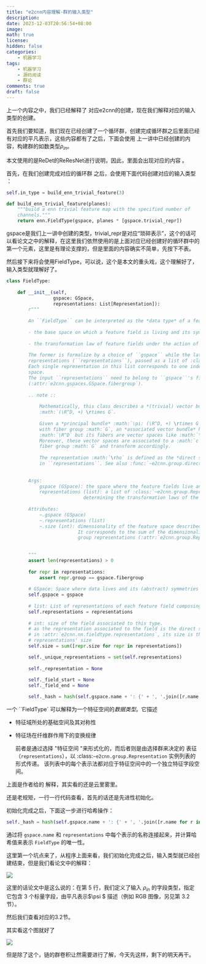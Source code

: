 ```yaml
---
title: "e2cnn内容理解-群的输入类型"
description: 
date: 2023-12-03T20:56:54+08:00
image: 
math: true
license: 
hidden: false
categories:
    - 机器学习
tags:
    - 机器学习
    - 源码阅读
    - 群论
comments: true
draft: false
---
```


上一个内容之中，我们已经解释了 对应e2cnn的创建，现在我们解释对应的输入类型的创建。

首先我们要知道，我们现在已经创建了一个循环群，创建完成循环群之后里面已经有对应的平凡表示，这些内容都有了之后，下面会使用 上一讲中已经创建的内容，构建群的如数类型$\rho_{in}$。

本文使用的是ReDet的ReResNet进行说明，因此，里面会出现对应的内容 。

首先，在我们创建完成对应的循环群 之后，会使用下面代码创建对应的输入类型 ：

```python
self.in_type = build_enn_trivial_feature(3)

def build_enn_trivial_feature(planes):
    """build a enn trivial feature map with the specified number of
    channels."""
    return enn.FieldType(gspace, planes * [gspace.trivial_repr])
```

gspace是我们上一讲中创建的类型，trivial_repr是对应“琐碎表示”，这个的话可以看论文之中的解释，在这里我们依然使用的是上面对应已经创建好的循环群中的第一个元素，这里是有理论支撑的，但是里面的内容确实不简单，先按下不表。

然后接下来将会使用FieldType，可以说，这个是本文的重头戏，这个理解好了，输入类型就理解好了。

```python
class FieldType:
    
    def __init__(self,
                 gspace: GSpace,
                 representations: List[Representation]):
        r"""
        
        An ``FieldType`` can be interpreted as the *data type* of a feature space. It describes:
        
        - the base space on which a feature field is living and its symmetries considered
        
        - the transformation law of feature fields under the action of the fiber group
        
        The former is formalize by a choice of ``gspace`` while the latter is determined by a choice of group
        representations (``representations``), passed as a list of :class:`~e2cnn.group.Representation` instances.
        Each single representation in this list corresponds to one independent feature field contained in the feature
        space.
        The input ``representations`` need to belong to ``gspace``'s fiber group
        (:attr:`e2cnn.gspaces.GSpace.fibergroup`).
        
        .. note ::
            
            Mathematically, this class describes a *(trivial) vector bundle*, *associated* to the symmetry group
            :math:`(\R^D, +) \rtimes G`.
            
            Given a *principal bundle* :math:`\pi: (\R^D, +) \rtimes G \to \R^D, tg \mapsto tG`
            with fiber group :math:`G`, an *associated vector bundle* has the same base space
            :math:`\R^D` but its fibers are vector spaces like :math:`\mathbb{R}^c`.
            Moreover, these vector spaces are associated to a :math:`c`-dimensional representation :math:`\rho` of the
            fiber group :math:`G` and transform accordingly.
            
            The representation :math:`\rho` is defined as the *direct sum* of the representations :math:`\{\rho_i\}_i`
            in ``representations``. See also :func:`~e2cnn.group.directsum`.
            
        
        Args:
            gspace (GSpace): the space where the feature fields live and its symmetries
            representations (list): a list of :class:`~e2cnn.group.Representation` s of the ``gspace``'s fiber group,
                            determining the transformation laws of the feature fields
        
        Attributes:
            ~.gspace (GSpace)
            ~.representations (list)
            ~.size (int): dimensionality of the feature space described by the :class:`~e2cnn.nn.FieldType`.
                          It corresponds to the sum of the dimensionalities of the individual feature fields or
                          group representations (:attr:`e2cnn.group.Representation.size`).
 
            
        """
        assert len(representations) > 0
        
        for repr in representations:
            assert repr.group == gspace.fibergroup
        
        # GSpace: Space where data lives and its (abstract) symmetries
        self.gspace = gspace
        
        # list: List of representations of each feature field composing the feature space of this type
        self.representations = representations
        
        # int: size of the field associated to this type.
        # as the representation associated to the field is the direct sum of the representations
        # in :attr:`e2cnn.nn.fieldtype.representations`, its size is the sum of each of these
        # representations' size
        self.size = sum([repr.size for repr in representations])

        self._unique_representations = set(self.representations)
        
        self._representation = None
        
        self._field_start = None
        self._field_end = None

        self._hash = hash(self.gspace.name + ': {' + ', '.join([r.name for r in self.representations]) + '}')
```

一个 ``FieldType` 可以解释为一个特征空间的*数据类型*。它描述
- 特征域所处的基础空间及其对称性

- 特征场在纤维群作用下的变换规律

    前者是通过选择 "特征空间 "来形式化的，而后者则是由选择群来决定的 表征（``representations``），以 :class:`~e2cnn.group.Representation` 实例列表的形式传递。
    该列表中的每个表示法都对应于特征空间中的一个独立特征字段空间。

上面是作者给的 解释，其实看的还是云里雾里。

还是老规矩，一行一行代码查看，首先的话还是先进性初始化。

初始化完成之后，下面这一步进行哈希操作：

```python
self._hash = hash(self.gspace.name + ': {' + ', '.join([r.name for r in self.representations]) + '}')
```

通过将 `gspace.name` 和 `representations` 中每个表示的名称连接起来，并计算哈希值来表示 `FieldType` 的唯一性。

这里第一个坑点来了，从程序上面来看，我们初始化完成之后，输入类型就已经创建结束，但是我们看论文中的解释：

![](https://img-1312072469.cos.ap-nanjing.myqcloud.com/20231203212843.png)

这里的话论文中是这么说的：在第 5 行，我们定义了输入 $\rho_{in}$ 的字段类型，指定它包含 3 个标量字段，由平凡表示$\psi $ 描述（例如 RGB 图像，另见第 3.2 节）。

然后我们查看对应的3.2节。

其实看这个图就好了

![](https://img-1312072469.cos.ap-nanjing.myqcloud.com/202312032255517.png)

但是除了这个，链的群卷积让然需要进行了解，今天先这样，剩下的明天再干。

